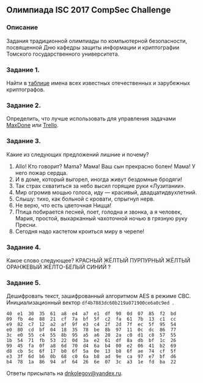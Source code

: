 ## Олимпиада ISC 2017 CompSec Challenge

### Описание

Задания традиционной олимпиады по компьютерной безопасности, посвященной Дню кафедры защиты информации и криптографии Томского государственного университета.

### Задание 1.
Найти в [таблице](names.png) имена всех известных отечественных и зарубежных криптографов.

### Задание 2.
Определить, что лучше использовать для управления задачами [MaxDone](http://www.micromiles.co/maxdone/ru/) или [Trello](https://trello.com/b/dfK5Gedz).

### Задание 3.
Какие из следующих предложений лишние и почему?
1. Allo! Кто говорит? Mama? Мама! Ваш сын прекрасно болен! Мама! У него пожар сердца.
2. И в доме, который выгорел, иногда живут бездомные бродяги!
3. Так страх схватиться за небо высил горящие руки «Лузитании».
4. Мир огромив мощью голоса, иду — красивый, двадцатидвухлетний.
5. Слышу: тихо, как больной с кровати, спрыгнул нерв.
6. Не верю, что есть цветочная Ницца!
7. Птица побирается песней, поет, голодна и звонка, а я человек, Мария, простой, выхарканный чахоточной ночью в грязную руку Пресни.
8. Сегодня надо кастетом кроиться миру в черепе!

### Задание 4.
Какое слово следующее?
КРАСНЫЙ ЖЁЛТЫЙ ПУРПУРНЫЙ ЖЁЛТЫЙ ОРАНЖЕВЫЙ ЖЁЛТО-БЕЛЫЙ СИНИЙ ?

### Задание 5.
Дешифровать текст, зашифрованный алгоритмом AES в режиме CBC.
Инициализационный вектор `df4b7883dc60b219a071900ce6a0c9ed `.
```
40	e1	30	35	61	a8	e4	a7	e1	df	90	0d	07	85	f2	bd
09	fb	4e	88	21	cf	7a	bf	5f	c2	fa	61	7b	13	c1	cc
e9	82	c7	12	a2	af	9f	e3	c4	2f	2d	7f	ec	5f	95	54
e0	80	cd	bf	04	18	35	78	be	8b	97	11	0c	dc	86	77
3c	e0	55	c4	55	8b	95	a5	a6	20	2a	c0	d1	c8	57	55
1b	54	71	fb	53	22	0d	3a	e2	61	df	8a	db	bf	1c	26
99	45	fa	0f	a8	6d	70	d4	6a	b4	00	e2	06	41	b2	69
d8	cb	5c	6f	17	b0	6f	5a	0e	13	b8	6f	ae	74	cf	5f
e3	3f	6d	b6	0b	68	c0	6a	b8	ad	9e	ca	97	e7	bf	d6
b4	78	1a	86	94	af	64	26	6e	07	3c	a3	1e	fd	ba	22
```

Ответы присылать на dnkolegov@yandex.ru.



